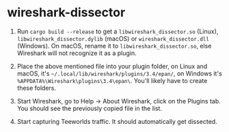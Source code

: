 wireshark-dissector
===================

1. Run `cargo build --release` to get a `libwireshark_dissector.so` (Linux),
   `libwireshark_dissector.dylib` (macOS) or `wireshark_dissector.dll`
   (Windows). On macOS, rename it to `libwireshark_dissector.so`, else
   Wireshark will not recognize it as a plugin.

2. Place the above mentioned file into your plugin folder, on Linux and macOS,
   it's `~/.local/lib/wireshark/plugins/3.4/epan/`, on Windows it's
   `%APPDATA%\Wireshark\plugins\3.4\epan\`. You'll likely have to create these
   folders.

3. Start Wireshark, go to Help → About Wireshark, click on the Plugins tab. You
   should see the previously copied file in the list.

4. Start capturing Teeworlds traffic. It should automatically get dissected.

